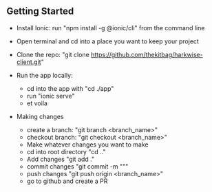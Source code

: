 ## Getting Started

- Install Ionic: run "npm install -g @ionic/cli" from the command line
- Open terminal and cd into a place you want to keep your project
- Clone the repo: "git clone https://github.com/thekitbag/harkwise-client.git"

- Run the app locally:
    - cd into the app with "cd ./app"
    - run "ionic serve"
    - et voila

- Making changes
    - create a branch: "git branch <branch_name>"
    - checkout branch: "git checkout <branch_name>"
    - Make whatever changes you want to make
    - cd into root directory "cd .."
    - Add changes "git add ."
    - commit changes "git commit -m "<descriptive message>""
    - push changes "git push origin <branch_name>"
    - go to github and create a PR